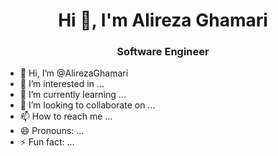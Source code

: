 <h1 align="center">Hi 👋, I'm Alireza Ghamari</h1>
<h3 align="center">Software Engineer</h3>

- 👋 Hi, I’m @AlirezaGhamari
- 👀 I’m interested in ...
- 🌱 I’m currently learning ...
- 💞️ I’m looking to collaborate on ...
- 📫 How to reach me ...
- 😄 Pronouns: ...
- ⚡ Fun fact: ...

<!---
AlirezaGhamari/AlirezaGhamari is a ✨ special ✨ repository because its `README.md` (this file) appears on your GitHub profile.
You can click the Preview link to take a look at your changes.
--->
